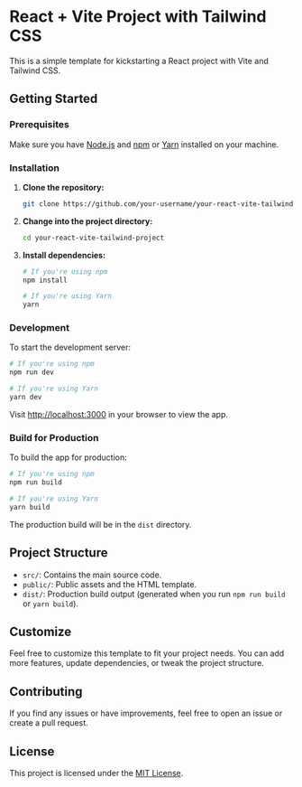 
# React + Vite Project with Tailwind CSS

This is a simple template for kickstarting a React project with Vite and Tailwind CSS.

## Getting Started

### Prerequisites

Make sure you have [Node.js](https://nodejs.org/) and [npm](https://www.npmjs.com/) or [Yarn](https://yarnpkg.com/) installed on your machine.

### Installation

1. **Clone the repository:**

   ```bash
   git clone https://github.com/your-username/your-react-vite-tailwind-project.git
   ```

2. **Change into the project directory:**

   ```bash
   cd your-react-vite-tailwind-project
   ```

3. **Install dependencies:**

   ```bash
   # If you're using npm
   npm install

   # If you're using Yarn
   yarn
   ```

### Development

To start the development server:

```bash
# If you're using npm
npm run dev

# If you're using Yarn
yarn dev
```

Visit [http://localhost:3000](http://localhost:3000) in your browser to view the app.

### Build for Production

To build the app for production:

```bash
# If you're using npm
npm run build

# If you're using Yarn
yarn build
```

The production build will be in the `dist` directory.

## Project Structure

- `src/`: Contains the main source code.
- `public/`: Public assets and the HTML template.
- `dist/`: Production build output (generated when you run `npm run build` or `yarn build`).

## Customize

Feel free to customize this template to fit your project needs. You can add more features, update dependencies, or tweak the project structure.

## Contributing

If you find any issues or have improvements, feel free to open an issue or create a pull request.

## License

This project is licensed under the [MIT License](LICENSE).
